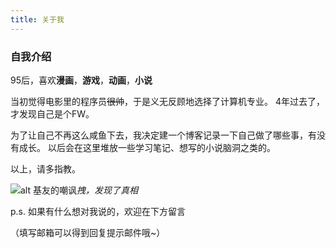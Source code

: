 ```yaml
---
title: 关于我
---
```


### 自我介绍

95后，喜欢**漫画**，**游戏**，**动画**，**小说**

当初觉得电影里的程序员~~很帅~~，于是义无反顾地选择了计算机专业。
4年过去了，才发现自己是个FW。

为了让自己不再这么咸鱼下去，我决定建一个博客记录一下自己做了哪些事，有没有成长。
以后会在这里堆放一些学习笔记、想写的小说脑洞之类的。

以上，请多指教。

![alt 基友的嘲讽](/resource/artimg/about/liaotianjilu1.png)_拽，发现了真相_

p.s. 如果有什么想对我说的，欢迎在下方留言

（填写邮箱可以得到回复提示邮件哦~）